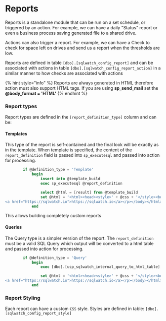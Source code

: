 # Reports

Reports is a standalone module that can be run on a set schedule, or triggered by an action. For example, we can have a daily "Status" report or even a business process saving generated file to a shared drive. 

Actions can also trigger a report. For example, we can have a Check to check for space left on drives and send us a report when the thresholds are low.

Reports are defined in table `[dbo].[sqlwatch_config_report]` and can be associated with actions in table `[dbo].[sqlwatch_config_report_action]` in a similar manner to how checks are associated with actions

{% hint style="info" %}
Reports are always generated in HTML therefore action must also support HTML tags. If you are using **sp\_send\_mail** set the **@body\_format = 'HTML'**
{% endhint %}

### Report types

Report types are defined in the `[report_definition_type]` column and can be:

#### Templates

This type of the report is self-contained and the final look will be exactly as in the template. When template is specified, the content of the `report_definition` field is passed into `sp_executesql` and passed into action for processing.

```sql
		if @definition_type = 'Template'
			begin
				insert into @template_build
				exec sp_executesql @report_definition

				select @html = [result] from @template_build
				set @html = '<html><head><style>' + @css + '</style><body><p>' + @report_description + '</p>' + @html + '<p>Email sent from SQLWATCH on host: ' + @@SERVERNAME +'
<a href="https://sqlwatch.io">https://sqlwatch.io</a></p></body></html>'
			end
```

This allows building completely custom reports

#### Queries

The Query type is a simpler version of the report. The `report_definition` must be a valid SQL Query which output will be converted to a html table and passed into action for processing.

```sql
		if @definition_type = 'Query'
			begin
				exec [dbo].[usp_sqlwatch_internal_query_to_html_table] @html = @html output, @query = @report_definition

				set @html = '<html><head><style>' + @css + '</style><body><p>' + @report_description + '</p>' + @html + '<p>Email sent from SQLWATCH on host: ' + @@SERVERNAME +'
<a href="https://sqlwatch.io">https://sqlwatch.io</a></p></body></html>'
			end
```

### Report Styling

Each report can have a custom `CSS` style. Styles are defined in table: `[dbo].[sqlwatch_config_report_style]` 

